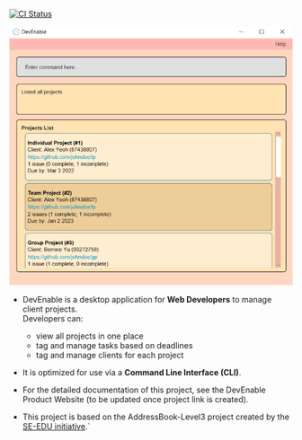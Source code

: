 [![CI Status](https://github.com/se-edu/addressbook-level3/workflows/Java%20CI/badge.svg)](https://github.com/AY2223S1-CS2103-F13-1/tp)

![Ui](docs/images/Ui.png)

* DevEnable is a desktop application for **Web Developers** to manage client projects.<br>
  Developers can:
  * view all projects in one place
  * tag and manage tasks based on deadlines
  * tag and manage clients for each project
* It is optimized for use via a **Command Line Interface (CLI)**.
* For the detailed documentation of this project, see the DevEnable Product Website (to be updated once project link is created).

* This project is based on the AddressBook-Level3 project created by the [SE-EDU initiative](https://se-education.org).`
